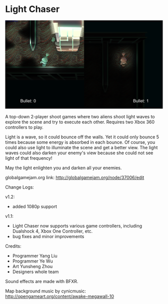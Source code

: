 # Light Chaser

![Gameplay screenshot](https://github.com/GhostatSpirit/GlobalGameJam17/raw/master/Docs/screenshot.png)

A top-down 2-player shoot games where two aliens shoot light waves to explore the scene and try to execute each other. Requires two Xbox 360 controllers to play.

Light is a wave, so it could bounce off the walls. Yet it could only bounce 5 times because some energy is absorbed in each bounce. Of course, you could also use light to illuminate the scene and get a better view. The light waves could also darken your enemy's view because she could not see light of that frequency!

May the light enlighten you and darken all your enemies.

globalgamejam.org link: http://globalgamejam.org/node/37006/edit

Change Logs:

v1.2:
- added 1080p support

v1.1:
- Light Chaser now supports various game controllers, including Dualshock 4, Xbox One Controller, etc.
- bug fixes and minor improvements

Credits:

- Programmer Yang Liu
- Programmer Ye Wu
- Art Yunsheng Zhou
- Designers whole team

Sound effects are made with BFXR.

Map background music by cynicmusic: http://opengameart.org/content/awake-megawall-10
